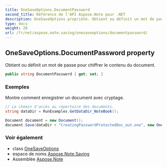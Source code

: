 ```yaml
---
title: OneSaveOptions.DocumentPassword
second_title: Référence de l'API Aspose.Note pour .NET
description: OneSaveOptions propriété. Obtient ou définit un mot de passe pour chiffrer le contenu du document.
type: docs
weight: 20
url: /fr/net/aspose.note.saving/onesaveoptions/documentpassword/
---
```

## OneSaveOptions.DocumentPassword property

Obtient ou définit un mot de passe pour chiffrer le contenu du document.

```csharp
public string DocumentPassword { get; set; }
```

### Exemples

Montre comment enregistrer un document avec cryptage.

```csharp
// Le chemin d'accès au répertoire des documents.
string dataDir = RunExamples.GetDataDir_NoteBook();

Document document = new Document();
document.Save(dataDir + "CreatingPasswordProtectedDoc_out.one", new OneSaveOptions() { DocumentPassword = "pass" });
```

### Voir également

* class [OneSaveOptions](../)
* espace de noms [Aspose.Note.Saving](../../onesaveoptions/)
* Assemblée [Aspose.Note](../../../)


